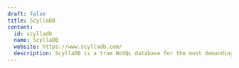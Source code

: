 ```yaml
---
draft: false
title: ScyllaDB
content:
  id: scylladb
  name: ScyllaDB
  website: https://www.scylladb.com/
  description: ScyllaDB is a true NoSQL database for the most demanding applications.
---
```

